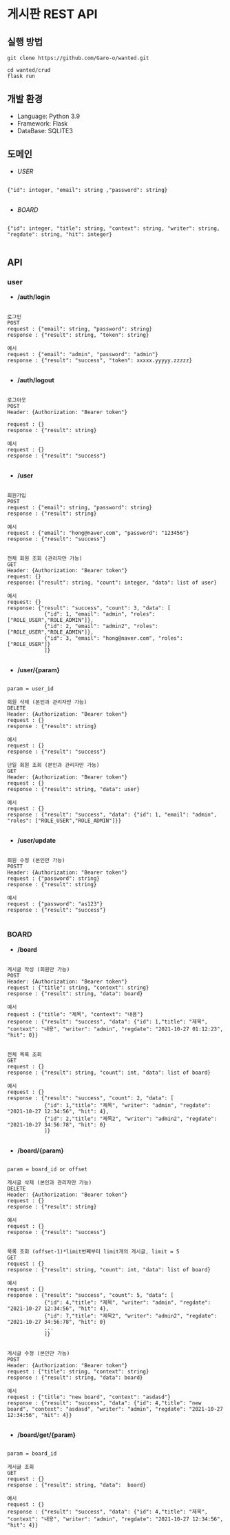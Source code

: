 # 게시판 REST API
## 실행 방법
	git clone https://github.com/Garo-o/wanted.git

	cd wanted/crud
	flask run
	

## 개발 환경
+ Language: Python 3.9
+ Framework: Flask
+ DataBase: SQLITE3

## 도메인
+ *USER*
<pre>
<code>
{"id": integer, "email": string ,"password": string}
</code>
</pre>
+ *BOARD*
<pre>
<code>
{"id": integer, "title": string, "context": string, "writer": string, "regdate": string, "hit": integer}
</code>
</pre>

## API
### user
+ __/auth/login__
<pre>
<code>
로그인
POST
request : {"email": string, "password": string}
response : {"result": string, "token": string}

예시
request : {"email": "admin", "password": "admin"}
response : {"result": "success", "token": xxxxx.yyyyy.zzzzz}
</code>
</pre>

+ __/auth/logout__
<pre>
<code>
로그아웃
POST
Header: {Authorization: "Bearer token"}

request : {}
response : {"result": string}

예시
request : {}
response : {"result": "success"}
</code>
</pre>

+ __/user__
<pre>
<code>
회원가입
POST
request : {"email": string, "password": string}
response : {"result": string}

예시
request : {"email": "hong@naver.com", "password": "123456"}
response : {"result": "success"}


전체 회원 조회 (관리자만 가능)
GET
Header: {Authorization: "Bearer token"}
request: {}
response: {"result": string, "count": integer, "data": list of user}

예시
request: {}
response: {"result": "success", "count": 3, "data": [
			{"id": 1, "email": "admin", "roles": ["ROLE_USER","ROLE_ADMIN"]},
			{"id": 2, "email": "admin2", "roles": ["ROLE_USER","ROLE_ADMIN"]},		
			{"id": 3, "email": "hong@naver.com", "roles": ["ROLE_USER"]}
			]}
</code>
</pre>

+ __/user/{param}__
<pre>
<code>
param = user_id

회원 삭제 (본인과 관리자만 가능)
DELETE 
Header: {Authorization: "Bearer token"}
request : {}
response : {"result": string}

예시
request : {}
response : {"result": "success"}

단일 회원 조회 (본인과 관리자만 가능)
GET
Header: {Authorization: "Bearer token"}
request : {}
response : {"result": string, "data": user}

예시
request : {}
response : {"result": "success", "data": {"id": 1, "email": "admin", "roles": ["ROLE_USER","ROLE_ADMIN"]}}
</code>
</pre>

+ __/user/update__
<pre>
<code>
회원 수정 (본인만 가능)
POSTT
Header: {Authorization: "Bearer token"}
request : {"password": string}
response : {"result": string}

예시
request : {"password": "as123"}
response : {"result": "success"}
</code>
</pre>

### BOARD
+ __/board__
<pre>
<code>
게시글 작성 (회원만 가능)
POST
Header: {Authorization: "Bearer token"}
request : {"title": string, "context": string}
response : {"result": string, "data": board}

예시
request : {"title": "제목", "context": "내용"}
response : {"result": "success", "data": {"id": 1,"title": "제목", "context": "내용", "writer": "admin", "regdate": "2021-10-27 01:12:23", "hit": 0}}


전체 목록 조회
GET
request : {}
response : {"result": string, "count": int, "data": list of board}

예시
request : {}
response : {"result": "success", "count": 2, "data": [
			{"id": 1,"title": "제목", "writer": "admin", "regdate": "2021-10-27 12:34:56", "hit": 4},
			{"id": 2,"title": "제목2", "writer": "admin2", "regdate": "2021-10-27 34:56:78", "hit": 0}
			]}
</code>
</pre>

+ __/board/{param}__
<pre>
<code>
param = board_id or offset

게시글 삭제 (본인과 관리자만 가능)
DELETE
Header: {Authorization: "Bearer token"}
request : {}
response : {"result": string}

예시
request : {}
response : {"result": "success"}


목록 조회 (offset-1)*limit번째부터 limit개의 게시글, limit = 5
GET
request : {}
response : {"result": string, "count": int, "data": list of board}

예시
request : {}
response : {"result": "success", "count": 5, "data": [
			{"id": 4,"title": "제목", "writer": "admin", "regdate": "2021-10-27 12:34:56", "hit": 4},
			{"id": 7,"title": "제목2", "writer": "admin2", "regdate": "2021-10-27 34:56:78", "hit": 0}
			...
			]}
			

게시글 수정 (본인만 가능)
POST
Header: {Authorization: "Bearer token"}
request : {"title": string, "context": string}
response : {"result": string, "data": board}

예시
request : {"title": "new board", "context": "asdasd"}
response : {"result": "success", "data": {"id": 4,"title": "new board", "context": "asdasd", "writer": "admin", "regdate": "2021-10-27 12:34:56", "hit": 4}}
</code>
</pre>


+ __/board/get/{param}__
<pre>
<code>
param = board_id

게시글 조회
GET
request : {}
response : {"result": string, "data":  board}

예시
request : {}
response : {"result": "success", "data": {"id": 4,"title": "제목", "context": "내용", "writer": "admin", "regdate": "2021-10-27 12:34:56", "hit": 4}}
</code>
</pre>


